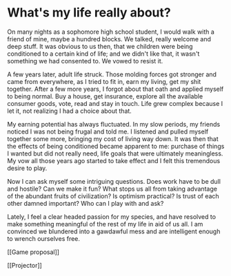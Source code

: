 # What's my life really about?

On many nights as a sophomore high school student, I would walk with a friend of mine, maybe a hundred blocks. We talked, really welcome and deep stuff. It was obvious to us then, that we children were being conditioned to a certain kind of life; and we didn't like that, it wasn't something we had consented to. We vowed to resist it.

A few years later, adult life struck. Those molding forces got stronger and came from everywhere, as I tried to fit in, earn my living, get my shit together. After a few more years, I forgot about that oath and applied myself to being normal. Buy a house, get insurance, explore all the available consumer goods, vote, read and stay in touch. Life grew complex because I let it, not realizing I had a choice about that.

My earning potential has always fluctuated. In my slow periods, my friends noticed I was not being frugal and told me. I listened and pulled myself together some more, bringing my cost of living way down. It was then that the effects of being conditioned became apparent to me: purchase of things I wanted but did not really need, life goals that were ultimately meaningless. My vow all those years ago started to take effect and I felt this tremendous desire to play.

Now I can ask myself some intriguing questions. Does work have to be dull and hostile? Can we make it fun? What stops us all from taking advantage of the abundant fruits of civilization? Is optimism practical? Is trust of each other damned important? Who can I play with and ask?

Lately, I feel a clear headed passion for my species, and have resolved to make something meaningful of the rest of my life in aid of us all. I am convinced we blundered into a gawdawful mess and are intelligent enough to wrench ourselves free.

[[Game proposal]]  

[[Projector]]  